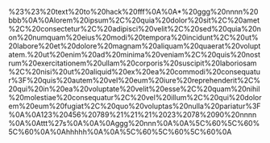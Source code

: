 %23%23%20text%20to%20hack%20fff%0A%0A*%20ggg%20nnnn%20bbb%0A%0Alorem%20ipsum%2C%20quia%20dolor%20sit%2C%20amet%2C%20consectetur%2C%20adipisci%20velit%2C%20sed%20quia%20non%20numquam%20eius%20modi%20tempora%20incidunt%2C%20ut%20labore%20et%20dolore%20magnam%20aliquam%20quaerat%20voluptatem.%20ut%20enim%20ad%20minima%20veniam%2C%20quis%20nostrum%20exercitationem%20ullam%20corporis%20suscipit%20laboriosam%2C%20nisi%20ut%20aliquid%20ex%20ea%20commodi%20consequatur%3F%20quis%20autem%20vel%20eum%20iure%20reprehenderit%2C%20qui%20in%20ea%20voluptate%20velit%20esse%2C%20quam%20nihil%20molestiae%20consequatur%2C%20vel%20illum%2C%20qui%20dolorem%20eum%20fugiat%2C%20quo%20voluptas%20nulla%20pariatur%3F%0A%0A123%20456%20789%21%21%21%2023%2078%2090%20nnnn%0A%0Attt%27s%0A%0A%0Aggg%20nnn%0A%0A%5C%60%5C%60%5C%60%0A%0Ahhhhh%0A%0A%5C%60%5C%60%5C%60%0A
